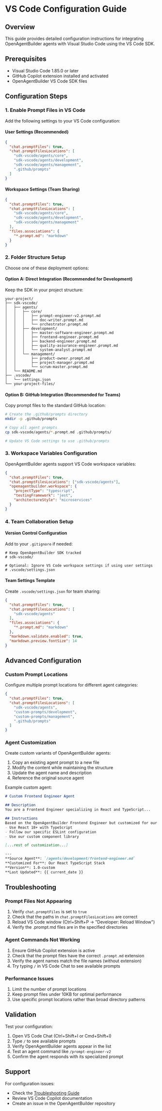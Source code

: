 # VS Code Configuration Guide

## Overview

This guide provides detailed configuration instructions for integrating OpenAgentBuilder agents with Visual Studio Code using the VS Code SDK.

## Prerequisites

- Visual Studio Code 1.85.0 or later
- GitHub Copilot extension installed and activated
- OpenAgentBuilder VS Code SDK files

## Configuration Steps

### 1. Enable Prompt Files in VS Code

Add the following settings to your VS Code configuration:

#### User Settings (Recommended)
```json
{
  "chat.promptFiles": true,
  "chat.promptFilesLocations": [
    "sdk-vscode/agents/core",
    "sdk-vscode/agents/development",
    "sdk-vscode/agents/management",
    ".github/prompts"
  ]
}
```

#### Workspace Settings (Team Sharing)
```json
{
  "chat.promptFiles": true,
  "chat.promptFilesLocations": [
    "sdk-vscode/agents/core",
    "sdk-vscode/agents/development", 
    "sdk-vscode/agents/management"
  ],
  "files.associations": {
    "*.prompt.md": "markdown"
  }
}
```

### 2. Folder Structure Setup

Choose one of these deployment options:

#### Option A: Direct Integration (Recommended for Development)
Keep the SDK in your project structure:
```
your-project/
├── sdk-vscode/
│   ├── agents/
│   │   ├── core/
│   │   │   ├── prompt-engineer-v2.prompt.md
│   │   │   ├── doc-writer.prompt.md
│   │   │   └── orchestrator.prompt.md
│   │   ├── development/
│   │   │   ├── master-software-engineer.prompt.md
│   │   │   ├── frontend-engineer.prompt.md
│   │   │   ├── backend-engineer.prompt.md
│   │   │   ├── quality-assurance-engineer.prompt.md
│   │   │   └── system-analyst.prompt.md
│   │   └── management/
│   │       ├── product-owner.prompt.md
│   │       ├── project-manager.prompt.md
│   │       └── scrum-master.prompt.md
│   └── README.md
├── .vscode/
│   └── settings.json
└── your-project-files/
```

#### Option B: GitHub Integration (Recommended for Teams)
Copy prompt files to the standard GitHub location:
```bash
# Create the .github/prompts directory
mkdir -p .github/prompts

# Copy all agent prompts
cp sdk-vscode/agents/*.prompt.md .github/prompts/

# Update VS Code settings to use .github/prompts
```

### 3. Workspace Variables Configuration

OpenAgentBuilder agents support VS Code workspace variables:

```json
{
  "chat.promptFiles": true,
  "chat.promptFilesLocations": ["sdk-vscode/agents"],
  "openagentbuilder.workspace": {
    "projectType": "typescript",
    "testingFramework": "jest",
    "architectureStyle": "microservices"
  }
}
```

### 4. Team Collaboration Setup

#### Version Control Configuration
Add to your `.gitignore` if needed:
```gitignore
# Keep OpenAgentBuilder SDK tracked
# sdk-vscode/

# Optional: Ignore VS Code workspace settings if using user settings
# .vscode/settings.json
```

#### Team Settings Template
Create `.vscode/settings.json` for team sharing:
```json
{
  "chat.promptFiles": true,
  "chat.promptFilesLocations": [
    "sdk-vscode/agents"
  ],
  "files.associations": {
    "*.prompt.md": "markdown"
  },
  "markdown.validate.enabled": true,
  "markdown.preview.fontSize": 14
}
```

## Advanced Configuration

### Custom Prompt Locations

Configure multiple prompt locations for different agent categories:

```json
{
  "chat.promptFiles": true,
  "chat.promptFilesLocations": [
    "sdk-vscode/agents",
    "custom-prompts/development",
    "custom-prompts/management",
    ".github/prompts"
  ]
}
```

### Agent Customization

Create custom variants of OpenAgentBuilder agents:

1. Copy an existing agent prompt to a new file
2. Modify the content while maintaining the structure
3. Update the agent name and description
4. Reference the original source agent

Example custom agent:
```markdown
# Custom Frontend Engineer Agent

## Description
You are a Frontend Engineer specializing in React and TypeScript...

## Instructions
Based on the OpenAgentBuilder Frontend Engineer but customized for our tech stack:
- Use React 18+ with TypeScript
- Follow our specific ESLint configuration
- Use our custom component library

[...rest of customization...]

---
**Source Agent**: `/agents/development/frontend-engineer.md`
**Customized For**: Our React TypeScript Stack
**Version**: 1.0-custom
**Last Updated**: {{ current_date }}
```

## Troubleshooting

### Prompt Files Not Appearing
1. Verify `chat.promptFiles` is set to `true`
2. Check that the paths in `chat.promptFilesLocations` are correct
3. Reload VS Code window (Ctrl+Shift+P → "Developer: Reload Window")
4. Verify the .prompt.md files are in the specified directories

### Agent Commands Not Working
1. Ensure GitHub Copilot extension is active
2. Check that the prompt files have the correct `.prompt.md` extension
3. Verify the agent names match the file names (without extension)
4. Try typing `/` in VS Code Chat to see available prompts

### Performance Issues
1. Limit the number of prompt locations
2. Keep prompt files under 10KB for optimal performance
3. Use specific prompt locations rather than broad directory patterns

## Validation

Test your configuration:

1. Open VS Code Chat (Ctrl+Shift+I or Cmd+Shift+I)
2. Type `/` to see available prompts
3. Verify OpenAgentBuilder agents appear in the list
4. Test an agent command like `/prompt-engineer-v2`
5. Confirm the agent responds with its specialized prompt

## Support

For configuration issues:
- Check the [Troubleshooting Guide](docs/troubleshooting.md)
- Review VS Code Copilot documentation
- Create an issue in the OpenAgentBuilder repository
